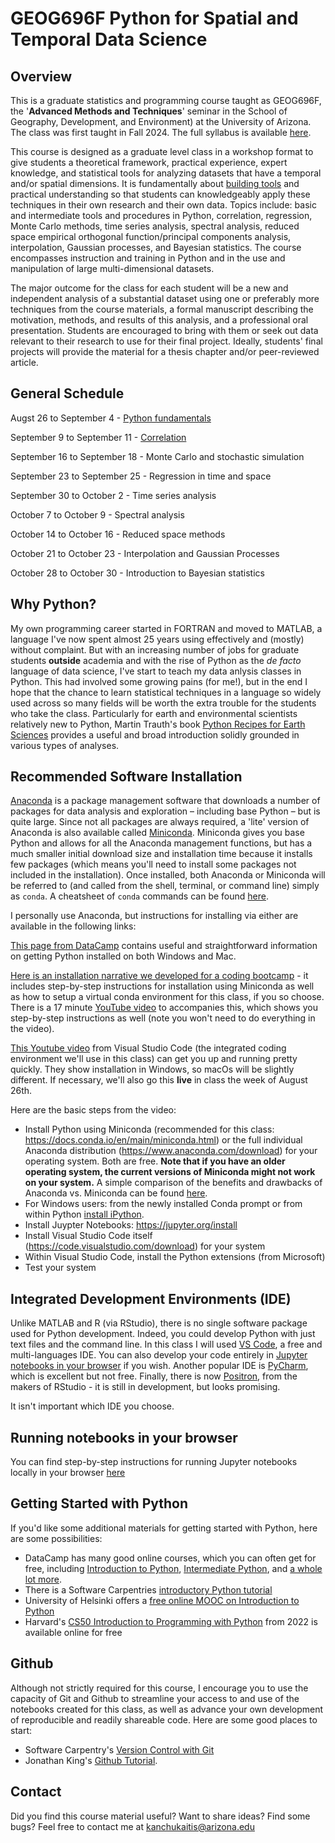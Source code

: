 # GEOG696F Python for Spatial and Temporal Data Science 

## Overview
This is a graduate statistics and programming course taught as GEOG696F, the '**Advanced Methods and Techniques**' seminar in the School of Geography, Development, and Environment) at the University of Arizona.  The class was first taught in Fall 2024.  The full syllabus is available [here](https://github.com/kanchukaitis/geog696f_space_time_methods/blob/main/geog696f_syllabus.pdf).

This course is designed as a graduate level class in a workshop format to give students a theoretical framework, practical experience, expert knowledge, and statistical tools for analyzing datasets that have a temporal and/or spatial dimensions. It is fundamentally about [building tools](https://agupubs.onlinelibrary.wiley.com/doi/full/10.1029/2011EO500010) and practical understanding so that students can knowledgeably apply these techniques in their own research and their own data.  Topics include: basic and intermediate tools and procedures in Python, correlation, regression, Monte Carlo methods, time series analysis, spectral analysis, reduced space empirical orthogonal function/principal components analysis, interpolation, Gaussian processes, and Bayesian statistics.  The course encompasses instruction and training in Python and in the use and manipulation of large multi-dimensional datasets.

The major outcome for the class for each student will be a new and independent analysis of a substantial dataset using one or preferably more techniques from the course materials, a formal manuscript describing the motivation, methods, and results of this analysis, and a professional oral presentation.  Students are encouraged to bring with them or seek out data relevant to their research to use for their final project.  Ideally, students' final projects will provide the material for a thesis chapter and/or peer-reviewed article. 

## General Schedule

Augst 26 to September 4 - [Python fundamentals](https://github.com/kanchukaitis/geog696f_space_time_methods/tree/main/01_python_fundamentals)

September 9 to September 11 - [Correlation](https://github.com/kanchukaitis/geog696f_space_time_methods/tree/main/02_correlation)

September 16 to September 18 - Monte Carlo and stochastic simulation

September 23 to September 25 - Regression in time and space

September 30 to October 2 - Time series analysis

October 7 to October 9 - Spectral analysis

October 14 to October 16 - Reduced space methods

October 21 to October 23 - Interpolation and Gaussian Processes

October 28 to October 30 - Introduction to Bayesian statistics

 
## Why Python? 
My own programming career started in FORTRAN and moved to MATLAB, a language I've now spent almost 25 years using effectively and (mostly) without complaint.   But with an increasing number of jobs for graduate students **outside** academia and with the rise of Python as the _de facto_ language of data science, I've start to teach my data anlysis classes in Python.  This had involved some growing pains (for me!), but in the end I hope that the chance to learn statistical techniques in a language so widely used across so many fields will be worth the extra trouble for the students who take the class.  Particularly for earth and environmental scientists relatively new to Python, Martin Trauth's book [Python Recipes for Earth Sciences](https://link.springer.com/book/10.1007/978-3-031-07719-7) provides a useful and broad introduction solidly grounded in various types of analyses.  

## Recommended Software Installation 
[Anaconda](https://www.anaconda.com/download) is a package management software that downloads a number of packages for data analysis and exploration – including base Python – but is quite large.  Since not all packages are always required, a 'lite' version of Anaconda is also available called [Miniconda](https://docs.conda.io/projects/miniconda/en/latest/miniconda-install.html).  Miniconda gives you base Python and allows for all the Anaconda management functions, but has a much smaller initial download size and installation time because it installs few packages (which means you'll need to install some packages not included in the installation). Once installed, both Anaconda or Miniconda will be referred to (and called from the shell, terminal, or command line) simply as `conda`.  A cheatsheet of `conda` commands can be found [here](https://conda.io/projects/conda/en/latest/user-guide/cheatsheet.html). 

I personally use Anaconda, but instructions for installing via either are available in the following links:

[This page from DataCamp](https://www.datacamp.com/blog/how-to-install-python) contains useful and straightforward information on getting Python installed on both Windows and Mac. 

[Here is an installation narrative we developed for a coding bootcamp](https://github.com/kanchukaitis/geog696f_space_time_methods/blob/main/geog696f_installation_narrative.md) - it includes step-by-step instructions for installation using Miniconda as well as how to setup a virtual conda environment for this class, if you so choose.  There is a 17 minute [YouTube video](https://www.youtube.com/watch?v=PDZDK6QQ1q4) to accompanies this, which shows you step-by-step instructions as well (note you won't need to do everything in the video). 

[This Youtube video](https://www.youtube.com/watch?v=h1sAzPojKMg&ab_channel=VisualStudioCode) from Visual Studio Code (the integrated coding environment we'll use in this class) can get you up and running pretty quickly. They show installation in Windows, so macOs will be slightly different.  If necessary, we'll also go this **live** in class the week of August 26th. 

Here are the basic steps from the video:
* Install Python using Miniconda (recommended for this class: https://docs.conda.io/en/main/miniconda.html) or the full individual Anaconda distribution (https://www.anaconda.com/download) for your operating system.  Both are free.  **Note that if you have an older operating system, the current versions of Miniconda might not work on your system.**  A simple comparison of the benefits and drawbacks of Anaconda vs. Miniconda can be found [here](https://www.earthdatascience.org/workshops/setup-earth-analytics-python/setup-git-bash-conda/).
* For Windows users: from the newly installed Conda prompt or from within Python [install iPython](https://ipython.readthedocs.io/en/stable/install/install.html#quick-install).
* Install Juypter Notebooks: https://jupyter.org/install
* Install Visual Studio Code itself (https://code.visualstudio.com/download) for your system
* Within Visual Studio Code, install the Python extensions (from Microsoft)
* Test your system 

## Integrated Development Environments (IDE)

Unlike MATLAB and R (via RStudio), there is no single software package used for Python development.  Indeed, you could develop Python with just text files and the command line.  In this class I will used [VS Code](https://code.visualstudio.com/), a free and multi-languages IDE.  You can also develop your code entirely in [Jupyter notebooks in your browser](https://www.codecademy.com/article/how-to-use-jupyter-notebooks) if you wish.  Another popular IDE is [PyCharm](https://www.jetbrains.com/pycharm/), which is excellent but not free.  Finally, there is now [Positron](https://github.com/posit-dev/positron), from the makers of RStudio - it is still in development, but looks promising. 

It isn't important which IDE you choose. 

## Running notebooks in your browser

You can find step-by-step instructions for running Jupyter notebooks locally in your browser [here](https://docs.jupyter.org/en/latest/running.html)

## Getting Started with Python

If you'd like some additional materials for getting started with Python, here are some possibilities:

- DataCamp has many good online courses, which you can often get for free, including [Introduction to Python](https://www.datacamp.com/courses/intro-to-python-for-data-science), [Intermediate Python](https://www.datacamp.com/courses/intermediate-python), and [a whole lot more](https://www.datacamp.com/category/python?showAll=true).
- There is a Software Carpentries [introductory Python tutorial](https://swcarpentry.github.io/python-novice-gapminder/)
- University of Helsinki offers a [free online MOOC on Introduction to Python](https://programming-23.mooc.fi/)
- Harvard's [CS50 Introduction to Programming with Python](https://cs50.harvard.edu/python/2022/) from 2022 is available online for free 

## Github

Although not strictly required for this course, I encourage you to use the capacity of Git and Github to streamline your access to and use of the notebooks created for this class, as well as advance your own development of reproducible and readily shareable code.  Here are some good places to start:

* Software Carpentry's [Version Control with Git](https://swcarpentry.github.io/git-novice/)
* Jonathan King's [Github Tutorial](https://jonking93.github.io/Github-Tutorial-Workshop/workshop/welcome). 

## Contact

Did you find this course material useful?  Want to share ideas?  Find some bugs? Feel free to contact me at [kanchukaitis@arizona.edu](mailto:kanchukaitis@arizona.edu)
